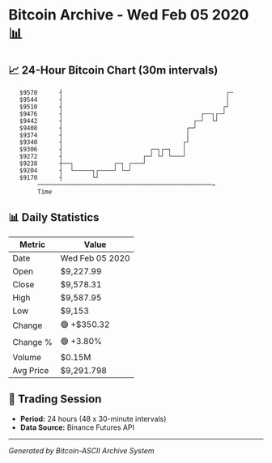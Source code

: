 # Bitcoin Archive - Wed Feb 05 2020 📊

## 📈 24-Hour Bitcoin Chart (30m intervals)

```
   $9578      ┤                                             ┌─ 
   $9544      ┤                                             │  
   $9510      ┤                                            ┌┘  
   $9476      ┤                                      ┌──┐┌─┘   
   $9442      ┤                                    ┌─┘  └┘     
   $9408      ┤                                  ┌─┘           
   $9374      ┤                                  │             
   $9340      ┤                                 ┌┘             
   $9306      ┤                        ┌─┐┌─┐   │              
   $9272      ┤                      ┌─┘ └┘ └───┘              
   $9238      ┼──┐           ┌─┐ ┌───┘                         
   $9204      ┤  └─────┐┌────┘ └─┘                             
   $9170      ┤        └┘                                      
        ────────────────────────────────────────────────→
        Time
```

## 📊 Daily Statistics

| Metric | Value |
|--------|-------|
| Date | Wed Feb 05 2020 |
| Open | $9,227.99 |
| Close | $9,578.31 |
| High | $9,587.95 |
| Low | $9,153 |
| Change | 🟢 +$350.32 |
| Change % | 🟢 +3.80% |
| Volume | $0.15M |
| Avg Price | $9,291.798 |

## 📅 Trading Session

- **Period:** 24 hours (48 x 30-minute intervals)
- **Data Source:** Binance Futures API

---
*Generated by Bitcoin-ASCII Archive System*
